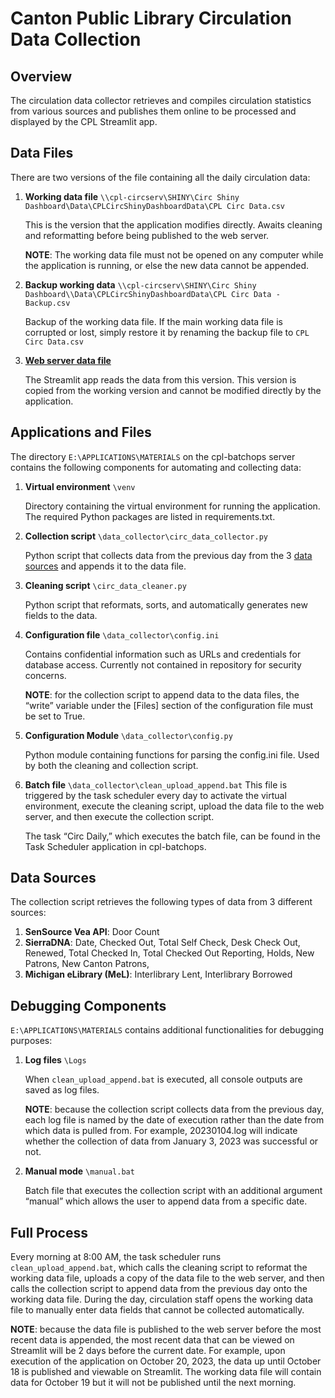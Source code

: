 # Canton Public Library Circulation Data Collection

## Overview
The circulation data collector retrieves and compiles circulation statistics 
from various sources and publishes them online to be processed and displayed 
by the CPL Streamlit app. 

## Data Files
There are two versions of the file containing all the daily circulation data:
1. **Working data file** `\\cpl-circserv\SHINY\Circ Shiny Dashboard\Data\CPLCircShinyDashboardData\CPL Circ Data.csv`

      This is the version that the application modifies directly. Awaits cleaning 
      and reformatting before being published to the web server.

      **NOTE**: The working data file must not be opened on any computer while the 
      application is running, or else the new data cannot be appended. 

2. **Backup working data** `\\cpl-circserv\SHINY\Circ Shiny Dashboard\\Data\CPLCircShinyDashboardData\CPL Circ Data - Backup.csv`

      Backup of the working data file. If the main working data file is corrupted or lost, 
      simply restore it by renaming the backup file to `CPL Circ Data.csv`

3.	[**Web server data file**](https://sat.cantonpl.org/shiny/CPL%20Circ%20Data.csv)

      The Streamlit app reads the data from this version. This version is copied from 
      the working version and cannot be modified directly by the application.

## Applications and Files
The directory `E:\APPLICATIONS\MATERIALS` on the cpl-batchops server contains
the following components for automating and collecting data:
1.	**Virtual environment** `\venv` 
  
      Directory containing the virtual environment for running the application. The 
      required Python packages are listed in requirements.txt. 

2.	**Collection script** `\data_collector\circ_data_collector.py`

      Python script that collects data from the previous day from the 3 
      [data sources](https://github.com/Canton-Public-Library/CPL-Circ-Collection/blob/main/README.md#data-sources) 
      and appends it to the data file. 

3.	**Cleaning script** `\circ_data_cleaner.py`

      Python script that reformats, sorts, and automatically generates new fields to the data. 

4.	**Configuration file** `\data_collector\config.ini`

      Contains confidential information such as URLs and credentials for database access.
      Currently not contained in repository for security concerns. 

      **NOTE**: for the collection script to append data to the data files, the “write” 
      variable under the [Files] section of the configuration file must be set to True. 

5.	**Configuration Module** `\data_collector\config.py`
  
      Python module containing functions for parsing the config.ini file. Used by both 
      the cleaning and collection script.

6.	**Batch file** `\data_collector\clean_upload_append.bat`
      This file is triggered by the task scheduler every day to activate the virtual 
      environment, execute the cleaning script, upload the data file to the web server, 
      and then execute the collection script. 

      The task “Circ Daily,” which executes the batch file, can be found in the 
      Task Scheduler application in cpl-batchops. 

## Data Sources
The collection script retrieves the following types of data from 3 different sources:
1.	**SenSource Vea API**: Door Count
2.	**SierraDNA**: Date, Checked Out, Total Self Check, Desk Check Out, Renewed, 
Total Checked In, Total Checked Out Reporting, Holds, New Patrons, New Canton Patrons, 
3.	**Michigan eLibrary (MeL)**: Interlibrary Lent, Interlibrary Borrowed

## Debugging Components
`E:\APPLICATIONS\MATERIALS` contains additional functionalities for debugging purposes:
1.	**Log files** `\Logs`

      When `clean_upload_append.bat` is executed, all console outputs are saved as log files. 

      **NOTE**: because the collection script collects data from the previous day, each log file
      is named by the date of execution rather than the date from which data is pulled from.
      For example, 20230104.log will indicate whether the collection of data from January 3,
      2023 was successful or not. 

2.	**Manual mode** `\manual.bat`

      Batch file that executes the collection script with an additional argument “manual” 
      which allows the user to append data from a specific date. 

## Full Process
Every morning at 8:00 AM, the task scheduler runs `clean_upload_append.bat`, 
which calls the cleaning script to reformat the working data file, uploads a copy of 
the data file to the web server, and then calls the collection script to append data from 
the previous day onto the working data file. During the day, circulation staff opens the 
working data file to manually enter data fields that cannot be collected automatically. 

**NOTE**: because the data file is published to the web server before the most recent 
data is appended, the most recent data that can be viewed on Streamlit will be 2 days 
before the current date. For example, upon execution of the application on October 20, 2023, 
the data up until October 18 is published and viewable on Streamlit. The working data 
file will contain data for October 19 but it will not be published until the next morning. 
